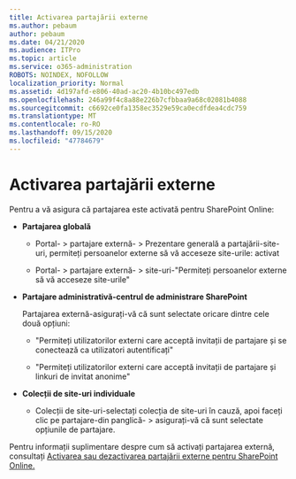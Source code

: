 ```yaml
---
title: Activarea partajării externe
ms.author: pebaum
author: pebaum
ms.date: 04/21/2020
ms.audience: ITPro
ms.topic: article
ms.service: o365-administration
ROBOTS: NOINDEX, NOFOLLOW
localization_priority: Normal
ms.assetid: 4d197afd-e806-40ad-ac20-4b10bc497edb
ms.openlocfilehash: 246a99f4c8a88e226b7cfbbaa9a68c02081b4088
ms.sourcegitcommit: c6692ce0fa1358ec3529e59ca0ecdfdea4cdc759
ms.translationtype: MT
ms.contentlocale: ro-RO
ms.lasthandoff: 09/15/2020
ms.locfileid: "47784679"
---
```

# <a name="enable-external-sharing"></a>Activarea partajării externe

 Pentru a vă asigura că partajarea este activată pentru SharePoint Online:
  
- **Partajarea globală**
    
  - Portal- \> partajare externă- \> Prezentare generală a partajării-site-uri, permiteți persoanelor externe să vă acceseze site-urile: activat
    
  - Portal- \> partajare externă- \> site-uri-"Permiteți persoanelor externe să vă acceseze site-urile"
    
- **Partajare administrativă-centrul de administrare SharePoint**
    
    Partajarea externă-asigurați-vă că sunt selectate oricare dintre cele două opțiuni:
    
  - "Permiteți utilizatorilor externi care acceptă invitații de partajare și se conectează ca utilizatori autentificați"
    
  - "Permiteți utilizatorilor externi care acceptă invitații de partajare și linkuri de invitat anonime"
    
- **Colecții de site-uri individuale**
    
  - Colecții de site-uri-selectați colecția de site-uri în cauză, apoi faceți clic pe partajare-din panglică- \> asigurați-vă că sunt selectate opțiunile de partajare.
    
Pentru informații suplimentare despre cum să activați partajarea externă, consultați [Activarea sau dezactivarea partajării externe pentru SharePoint Online.](https://go.microsoft.com/fwlink/?linkid=2047681&amp;clcid=0x409)
  

